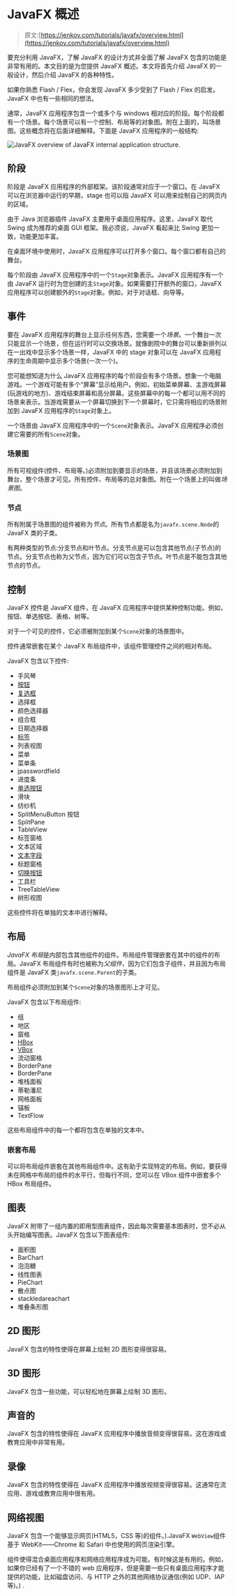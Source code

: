 # JavaFX 概述

> 原文:[https://jenkov.com/tutorials/javafx/overview.html](https://jenkov.com/tutorials/javafx/overview.html)

要充分利用 JavaFX，了解 JavaFX 的设计方式并全面了解 JavaFX 包含的功能是非常有用的。本文目的是为您提供 JavaFX 概述。本文将首先介绍 JavaFX 的一般设计，然后介绍 JavaFX 的各种特性。

如果你熟悉 Flash / Flex，你会发现 JavaFX 多少受到了 Flash / Flex 的启发。JavaFX 中也有一些相同的想法。

通常，JavaFX 应用程序包含一个或多个与 windows 相对应的阶段。每个阶段都有一个场景。每个场景可以有一个控制、布局等的对象图。附在上面的，叫场景图。这些概念将在后面详细解释。下面是 JavaFX 应用程序的一般结构:

![JavaFX overview of JavaFX internal application structure.](../Images/a23681971188df7f7d6788033233c0ea.png)

## 阶段

阶段是 JavaFX 应用程序的外部框架。该阶段通常对应于一个窗口。在 JavaFX 可以在浏览器中运行的早期，stage 也可以指 JavaFX 可以用来绘制自己的网页内的区域。

由于 Java 浏览器插件 JavaFX 主要用于桌面应用程序。这里，JavaFX 取代 Swing 成为推荐的桌面 GUI 框架。我必须说，JavaFX 看起来比 Swing 更加一致，功能更加丰富。

在桌面环境中使用时，JavaFX 应用程序可以打开多个窗口。每个窗口都有自己的舞台。

每个阶段由 JavaFX 应用程序中的一个`Stage`对象表示。JavaFX 应用程序有一个由 JavaFX 运行时为您创建的主`Stage`对象。如果需要打开额外的窗口，JavaFX 应用程序可以创建额外的`Stage`对象。例如，对于对话框、向导等。

## 事件

要在 JavaFX 应用程序的舞台上显示任何东西，您需要一个*场景*。一个舞台一次只能显示一个场景，但在运行时可以交换场景。就像剧院中的舞台可以重新排列以在一出戏中显示多个场景一样，JavaFX 中的 stage 对象可以在 JavaFX 应用程序的生命周期中显示多个场景(一次一个)。

您可能想知道为什么 JavaFX 应用程序的每个阶段会有多个场景。想象一个电脑游戏。一个游戏可能有多个“屏幕”显示给用户。例如，初始菜单屏幕、主游戏屏幕(玩游戏的地方)、游戏结束屏幕和高分屏幕。这些屏幕中的每一个都可以用不同的场景来表示。当游戏需要从一个屏幕切换到下一个屏幕时，它只需将相应的场景附加到 JavaFX 应用程序的`Stage`对象上。

一个场景由 JavaFX 应用程序中的一个`Scene`对象表示。JavaFX 应用程序必须创建它需要的所有`Scene`对象。

### 场景图

所有可视组件(控件、布局等。)必须附加到要显示的场景，并且该场景必须附加到舞台，整个场景才可见。所有控件、布局等的总对象图。附在一个场景上的叫做*场景图*。

### 节点

所有附属于场景图的组件被称为*节点*。所有节点都是名为`javafx.scene.Node`的 JavaFX 类的子类。

有两种类型的节点:分支节点和叶节点。分支节点是可以包含其他节点(子节点)的节点。分支节点也称为父节点，因为它们可以包含子节点。叶节点是不能包含其他节点的节点。

## 控制

JavaFX 控件是 JavaFX 组件，在 JavaFX 应用程序中提供某种控制功能。例如，按钮、单选按钮、表格、树等。

对于一个可见的控件，它必须被附加到某个`Scene`对象的场景图中。

控件通常嵌套在某个 JavaFX 布局组件中，该组件管理控件之间的相对布局。

JavaFX 包含以下控件:

*   手风琴
*   [按钮](button.html)
*   [复选框](checkbox.html)
*   选择框
*   颜色选择器
*   组合框
*   日期选择器
*   [标签](label.html)
*   列表视图
*   菜单
*   菜单条
*   jpasswordfield
*   进度条
*   [单选按钮](radiobutton.html)
*   滑块
*   纺纱机
*   SplitMenuButton 按钮
*   SplitPane
*   TableView
*   标签窗格
*   文本区域
*   [文本字段](textfield.html)
*   标题窗格
*   [切换按钮](togglebutton.html)
*   工具栏
*   TreeTableView
*   树形视图

这些控件将在单独的文本中进行解释。

## 布局

*JavaFX 布局*是内部包含其他组件的组件。布局组件管理嵌套在其中的组件的布局。JavaFX 布局组件有时也被称为*父组件*，因为它们包含子组件，并且因为布局组件是 JavaFX 类`javafx.scene.Parent`的子类。

布局组件必须附加到某个`Scene`对象的场景图形上才可见。

JavaFX 包含以下布局组件:

*   组
*   地区
*   窗格
*   [HBox](hbox.html)
*   [VBox](vbox.html)
*   流动窗格
*   BorderPane
*   BorderPane
*   堆栈面板
*   蒂勒潘尼
*   网格面板
*   锚板
*   TextFlow

这些布局组件中的每一个都将包含在单独的文本中。

### 嵌套布局

可以将布局组件嵌套在其他布局组件中。这有助于实现特定的布局。例如，要获得未在网格中布局的组件的水平行，但每行不同，您可以在 VBox 组件中嵌套多个 HBox 布局组件。

## 图表

JavaFX 附带了一组内置的即用型图表组件，因此每次需要基本图表时，您不必从头开始编写图表。JavaFX 包含以下图表组件:

*   面积图
*   BarChart
*   泡泡糖
*   线性图表
*   PieChart
*   散点图
*   stackledareachart
*   堆叠条形图

## 2D 图形

JavaFX 包含的特性使得在屏幕上绘制 2D 图形变得很容易。

## 3D 图形

JavaFX 包含一些功能，可以轻松地在屏幕上绘制 3D 图形。

## 声音的

JavaFX 包含的特性使得在 JavaFX 应用程序中播放音频变得很容易。这在游戏或教育应用中非常有用。

## 录像

JavaFX 包含的特性使得在 JavaFX 应用程序中播放视频变得很容易。这通常在流应用、游戏或教育应用中很有用。

## 网络视图

JavaFX 包含一个能够显示网页(HTML5，CSS 等)的组件。).JavaFX `WebView`组件基于 WebKit——Chrome 和 Safari 中也使用的网页渲染引擎。

组件使得混合桌面应用程序和网络应用程序成为可能。有时候这是有用的。例如，如果你已经有了一个不错的 web 应用程序，但是需要一些只有桌面应用程序才能提供的功能，比如磁盘访问、与 HTTP 之外的其他网络协议通信(例如 UDP、IAP 等)。) .